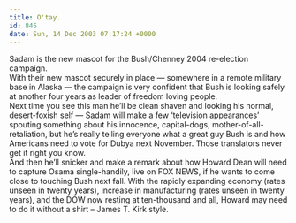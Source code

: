 ```yaml
---
title: O'tay.
id: 845
date: Sun, 14 Dec 2003 07:17:24 +0000
---
```


Sadam is the new mascot for the Bush/Chenney 2004 re-election campaign.  
 With their new mascot securely in place — somewhere in a remote military base in Alaska — the campaign is very confident that Bush is looking safely at another four years as leader of freedom loving people.  
 Next time you see this man he’ll be clean shaven and looking his normal, desert-foxish self — Sadam will make a few ‘television appearances’ spouting something about his innocence, capital-dogs, mother-of-all-retaliation, but he’s really telling everyone what a great guy Bush is and how Americans need to vote for Dubya next November. Those translators never get it right you know.  
 And then he’ll snicker and make a remark about how Howard Dean will need to capture Osama single-handily, live on <span class="caps">FOX NEWS</span>, if he wants to come close to touching Bush next fall. With the rapidly expanding economy (rates unseen in twenty years), increase in manufacturing (rates unseen in twenty years), and the <span class="caps">DOW</span> now resting at ten-thousand and all, Howard may need to do it without a shirt – James T. Kirk style.


